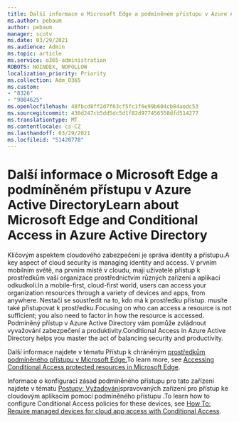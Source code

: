 ```yaml
---
title: Další informace o Microsoft Edge a podmíněném přístupu v Azure Active Directory
ms.author: pebaum
author: pebaum
manager: scotv
ms.date: 03/29/2021
ms.audience: Admin
ms.topic: article
ms.service: o365-administration
ROBOTS: NOINDEX, NOFOLLOW
localization_priority: Priority
ms.collection: Adm_O365
ms.custom:
- "8326"
- "9004625"
ms.openlocfilehash: 48fbcd8ff2d7f63cf5fc1f6e99b604cb84aedc53
ms.sourcegitcommit: 430d247cb5dd5dc5d1f82d977456558dfd514277
ms.translationtype: MT
ms.contentlocale: cs-CZ
ms.lasthandoff: 03/29/2021
ms.locfileid: "51420778"
---
```

# <a name="learn-about-microsoft-edge-and-conditional-access-in-azure-active-directory"></a><span data-ttu-id="a2fff-102">Další informace o Microsoft Edge a podmíněném přístupu v Azure Active Directory</span><span class="sxs-lookup"><span data-stu-id="a2fff-102">Learn about Microsoft Edge and Conditional Access in Azure Active Directory</span></span>

<span data-ttu-id="a2fff-103">Klíčovým aspektem cloudového zabezpečení je správa identity a přístupu.</span><span class="sxs-lookup"><span data-stu-id="a2fff-103">A key aspect of cloud security is managing identity and access.</span></span> <span data-ttu-id="a2fff-104">V prvním mobilním světě, na prvním místě v cloudu, mají uživatelé přístup k prostředkům vaší organizace prostřednictvím různých zařízení a aplikací odkudkoli.</span><span class="sxs-lookup"><span data-stu-id="a2fff-104">In a mobile-first, cloud-first world, users can access your organization resources through a variety of devices and apps, from anywhere.</span></span> <span data-ttu-id="a2fff-105">Nestačí se soustředit na to, kdo má k prostředku přístup. musíte také přistupovat k prostředku.</span><span class="sxs-lookup"><span data-stu-id="a2fff-105">Focusing on who can access a resource is not sufficient; you also need to factor in how the resource is accessed.</span></span> <span data-ttu-id="a2fff-106">Podmíněný přístup v Azure Active Directory vám pomůže zvládnout vyvažování zabezpečení a produktivity.</span><span class="sxs-lookup"><span data-stu-id="a2fff-106">Conditional Access in Azure Active Directory helps you master the act of balancing security and productivity.</span></span>

<span data-ttu-id="a2fff-107">Další informace najdete v tématu Přístup k chráněným [prostředkům podmíněného přístupu v Microsoft Edge.](https://go.microsoft.com/fwlink/?linkid=2152158)</span><span class="sxs-lookup"><span data-stu-id="a2fff-107">To learn more, see [Accessing Conditional Access protected resources in Microsoft Edge](https://go.microsoft.com/fwlink/?linkid=2152158).</span></span>

<span data-ttu-id="a2fff-108">Informace o konfiguraci zásad podmíněného přístupu pro tato zařízení najdete v tématu [Postupy: Vyžadování](https://go.microsoft.com/fwlink/?linkid=2137682)spravovaných zařízení pro přístup ke cloudovým aplikacím pomocí podmíněného přístupu .</span><span class="sxs-lookup"><span data-stu-id="a2fff-108">To learn how to configure Conditional Access policies for these devices, see [How To: Require managed devices for cloud app access with Conditional Access](https://go.microsoft.com/fwlink/?linkid=2137682).</span></span>